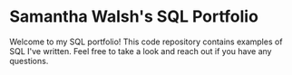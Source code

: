# Samantha Walsh's SQL Portfolio
Welcome to my SQL portfolio! This code repository contains examples of SQL I've written. Feel free to take a look and reach out if you have any questions.
